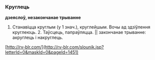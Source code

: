 ### Круглець
**дзеяслоў, незакончанае трыванне**

1. Станавіцца круглым (у 1 знач.), круглейшым. Вочы ад здзіўлення круглеюць. 2. Таўсцець, папраўляцца. || закончанае трыванне: акруглець і накруглець.

<a rel="author">[http://rv-blr.com/](http://rv-blr.com/slounik.jsp?letterId=0&maskId=0&pageId=1451)</a>
